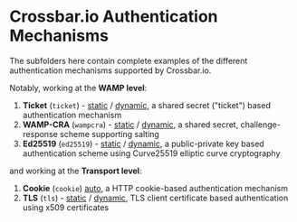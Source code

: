 # Crossbar.io Authentication Mechanisms

The subfolders here contain complete examples of the different authentication mechanisms supported by Crossbar.io.

Notably, working at the **WAMP level**:

1. **Ticket** (`ticket`) - [static](ticket) / [dynamic](ticketdynamic), a shared secret ("ticket") based authentication mechanism
2. **WAMP-CRA** (`wampcra`) - [static](wampcra) / [dynamic](wampcradynamic), a shared secret, challenge-response scheme supporting salting
3. **Ed25519** (`ed25519`) - [static](ed25519) / [dynamic](ed25519dynamic), a public-private key based authentication scheme using Curve25519 elliptic curve cryptography

and working at the **Transport level**:

1. **Cookie** (`cookie`) [auto](cookie), a HTTP cookie-based authentication mechanism
2. **TLS** (`tls`) - [static](tls) / [dynamic](tlsdynamic), TLS client certificate based authentication using x509 certificates
